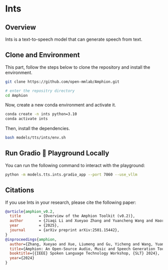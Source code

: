 # Ints

## Overview

Ints is a text-to-speech model that can generate speech from text.

## Clone and Environment

This part, follow the steps below to clone the repository and install the environment.

```bash
git clone https://github.com/open-mmlab/Amphion.git

# enter the repositry directory
cd Amphion
```

Now, create a new conda environment and activate it.

```bash
conda create -n ints python=3.10
conda activate ints
```

Then, install the dependencies.

```bash
bash models/tts/ints/env.sh
```

## Run Gradio 🤗 Playground Locally

You can run the following command to interact with the playground:

```bash
python -m models.tts.ints.gradio_app --port 7860 --use_vllm
```

## Citations

If you use Ints in your research, please cite the following paper:

```bibtex
@article{amphion_v0.2,
  title        = {Overview of the Amphion Toolkit (v0.2)},
  author       = {Jiaqi Li and Xueyao Zhang and Yuancheng Wang and Haorui He and Chaoren Wang and Li Wang and Huan Liao and Junyi Ao and Zeyu Xie and Yiqiao Huang and Junan Zhang and Zhizheng Wu},
  year         = {2025},
  journal      = {arXiv preprint arXiv:2501.15442},
}
@inproceedings{amphion,
  author={Zhang, Xueyao and Xue, Liumeng and Gu, Yicheng and Wang, Yuancheng and Li, Jiaqi and He, Haorui and Wang, Chaoren and Song, Ting and Chen, Xi and Fang, Zihao and Chen, Haopeng and Zhang, Junan and Tang, Tze Ying and Zou, Lexiao and Wang, Mingxuan and Han, Jun and Chen, Kai and Li, Haizhou and Wu, Zhizheng},
  title={Amphion: An Open-Source Audio, Music and Speech Generation Toolkit},
  booktitle={{IEEE} Spoken Language Technology Workshop, {SLT} 2024},
  year={2024}
}
```